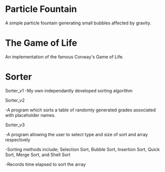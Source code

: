Particle Fountain
=================

A simple particle fountain generating small bubbles affected by gravity.


The Game of Life
================

An implementation of the famous Conway's Game of Life.


Sorter
======

Sorter_v1
-My own independantly developed sorting algorithm

Sorter_v2

-A program which sorts a table of randomly generated grades associated with placeholder names.

Sorter_v3

-A program allowing the user to select type and size of sort and array respectively

-Sorting methods include; Selection Sort, Bubble Sort, Insertion Sort, Quick Sort, Merge Sort, and Shell Sort

-Records time elapsed to sort the array
